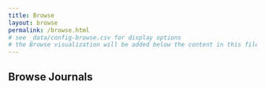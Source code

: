```yaml
---
title: Browse
layout: browse
permalink: /browse.html
# see _data/config-browse.csv for display options
# the Browse visualization will be added below the content in this file
---
```


## Browse Journals
